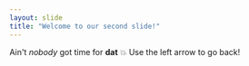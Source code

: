```yaml
---
layout: slide
title: "Welcome to our second slide!"
---
```

Ain't *nobody* got time for **dat** :boom:
Use the left arrow to go back!
